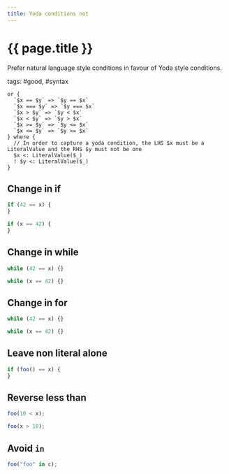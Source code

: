 ```yaml
---
title: Yoda conditions not
---
```


# {{ page.title }}

Prefer natural language style conditions in favour of Yoda style conditions.

tags: #good, #syntax

```grit
or {
  `$x == $y` => `$y == $x`
  `$x === $y` => `$y === $x`
  `$x > $y` => `$y < $x`
  `$x < $y` => `$y > $x`
  `$x >= $y` => `$y <= $x`
  `$x <= $y` => `$y >= $x`
} where {
  // In order to capture a yoda condition, the LHS $x must be a LiteralValue and the RHS $y must not be one
  $x <: LiteralValue($_)
  ! $y <: LiteralValue($_)
}

```

## Change in if

```javascript
if (42 == x) {
}
```

```typescript
if (x == 42) {
}
```

## Change in while

```javascript
while (42 == x) {}
```

```typescript
while (x == 42) {}
```

## Change in for

```javascript
while (42 == x) {}
```

```typescript
while (x == 42) {}
```

## Leave non literal alone

```javascript
if (foo() == x) {
}
```

## Reverse less than

```javascript
foo(10 < x);
```

```typescript
foo(x > 10);
```

## Avoid `in`

```javascript
foo("foo" in c);
```
